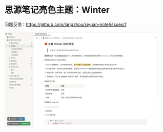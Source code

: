 # 思源笔记亮色主题：Winter

问题反馈：https://github.com/langzhou/siyuan-note/issues/1

![preview](https://raw.githubusercontent.com/langzhou/winter-theme-for-siyuan/main/preview.png)
